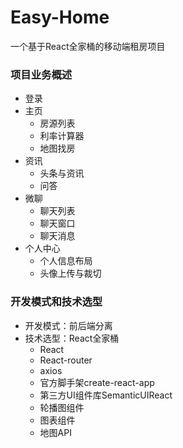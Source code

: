 # Easy-Home
一个基于React全家桶的移动端租房项目
### 项目业务概述

- 登录
- 主页
  - 房源列表
  - 利率计算器
  - 地图找房
- 资讯
  - 头条与资讯
  - 问答
- 微聊
  - 聊天列表
  - 聊天窗口
  - 聊天消息
- 个人中心
  - 个人信息布局
  - 头像上传与裁切

### 开发模式和技术选型

- 开发模式：前后端分离
- 技术选型：React全家桶
  - React
  - React-router
  - axios
  - 官方脚手架create-react-app
  - 第三方UI组件库SemanticUIReact
  - 轮播图组件
  - 图表组件
  - 地图API
